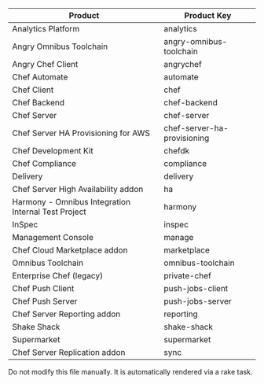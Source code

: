 | Product | Product Key  |
| ------- | ------------ |
| Analytics Platform | analytics |
| Angry Omnibus Toolchain | angry-omnibus-toolchain |
| Angry Chef Client | angrychef |
| Chef Automate | automate |
| Chef Client | chef |
| Chef Backend | chef-backend |
| Chef Server | chef-server |
| Chef Server HA Provisioning for AWS | chef-server-ha-provisioning |
| Chef Development Kit | chefdk |
| Chef Compliance | compliance |
| Delivery | delivery |
| Chef Server High Availability addon | ha |
| Harmony - Omnibus Integration Internal Test Project | harmony |
| InSpec | inspec |
| Management Console | manage |
| Chef Cloud Marketplace addon | marketplace |
| Omnibus Toolchain | omnibus-toolchain |
| Enterprise Chef (legacy) | private-chef |
| Chef Push Client | push-jobs-client |
| Chef Push Server | push-jobs-server |
| Chef Server Reporting addon | reporting |
| Shake Shack | shake-shack |
| Supermarket | supermarket |
| Chef Server Replication addon | sync |

Do not modify this file manually. It is automatically rendered via a rake task.
